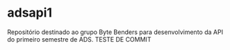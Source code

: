 # adsapi1
Repositório destinado ao grupo Byte Benders para desenvolvimento da API do primeiro semestre de ADS.
TESTE DE COMMIT
